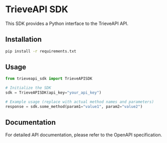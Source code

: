 # TrieveAPI SDK

This SDK provides a Python interface to the TrieveAPI API.

## Installation

```bash
pip install -r requirements.txt
```

## Usage

```python
from trieveapi_sdk import TrieveAPISDK

# Initialize the SDK
sdk = TrieveAPISDK(api_key="your_api_key")

# Example usage (replace with actual method names and parameters)
response = sdk.some_method(param1="value1", param2="value2")
```

## Documentation

For detailed API documentation, please refer to the OpenAPI specification.
